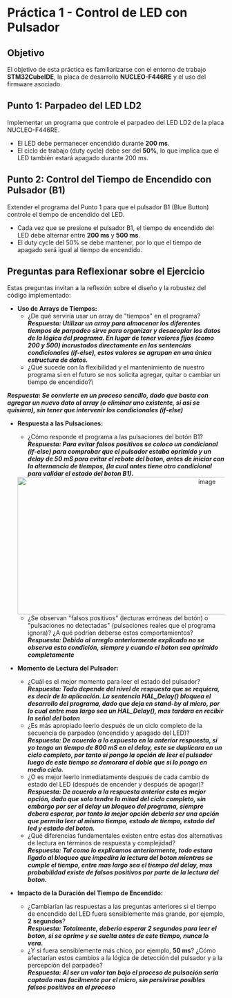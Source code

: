 # Práctica 1 - Control de LED con Pulsador

## Objetivo
El objetivo de esta práctica es familiarizarse con el entorno de trabajo **STM32CubeIDE**, la placa de desarrollo **NUCLEO-F446RE** y el uso del firmware asociado.

## Punto 1: Parpadeo del LED LD2

Implementar un programa que controle el parpadeo del LED LD2 de la placa NUCLEO-F446RE.

*   El LED debe permanecer encendido durante **200 ms**.
*   El ciclo de trabajo (duty cycle) debe ser del **50%**, lo que implica que el LED también estará apagado durante 200 ms.

## Punto 2: Control del Tiempo de Encendido con Pulsador (B1)

Extender el programa del Punto 1 para que el pulsador B1 (Blue Button) controle el tiempo de encendido del LED.

*   Cada vez que se presione el pulsador B1, el tiempo de encendido del LED debe alternar entre **200 ms** y **500 ms**.
*   El duty cycle del 50% se debe mantener, por lo que el tiempo de apagado será igual al tiempo de encendido.

## Preguntas para Reflexionar sobre el Ejercicio

Estas preguntas invitan a la reflexión sobre el diseño y la robustez del código implementado:

*   **Uso de Arrays de Tiempos:**
    *   ¿De qué serviría usar un array de "tiempos" en el programa?\
**_Respuesta: Utilizar un array para almacenar los diferentes tiempos de parpadeo sirve para organizar y desacoplar los datos de la lógica del programa. En lugar de tener valores fijos (como 200 y 500) incrustados directamente en las sentencias condicionales (if-else), estos valores se agrupan en una única estructura de datos._**
    *   ¿Qué sucede con la flexibilidad y el mantenimiento de nuestro programa si en el futuro se nos solicita agregar, quitar o cambiar un tiempo de encendido?\
      
 **_Respuesta: Se convierte en un proceso sencillo, dado que basta con agregar un nuevo dato al array (o eliminar uno existente, si asi se quisiera), sin tener que intervenir los condicionales (if-else)_**
*   **Respuesta a las Pulsaciones:**
    *   ¿Cómo responde el programa a las pulsaciones del botón B1?\
**_Respuesta: Para evitar falsos positivos se coloco un condicional (if-else) para comprobar que el pulsador estaba oprimido y un delay de 50 mS para evitar el rebote del boton, antes de iniciar con la alternancia de tiempos, (la cual antes tiene otro condicional para validar el estado del boton B1)._**

      <div align="center">
      <img width="862" height="318" alt="image" src="https://github.com/user-attachments/assets/94646b37-09f5-4dfc-b744-55449cde537a" />
      </div>
      
    *   ¿Se observan "falsos positivos" (lecturas erróneas del botón) o "pulsaciones no detectadas" (pulsaciones reales que el programa ignora)? ¿A qué podrían deberse estos comportamientos?\
 **_Respuesta: Debido al arreglo anteriormente explicado no se observa esta condición, siempre y cuando el boton sea oprimido completamente_**
*   **Momento de Lectura del Pulsador:**
    *   ¿Cuál es el mejor momento para leer el estado del pulsador?\
**_Respuesta: Todo depende del nivel de respuesta que se requiera, es decir de la aplicación. La sentencia HAL_Delay() bloquea el desarrollo del programa, dado que deja en stand-by al micro, por lo cual entre mas largo sea un HAL_Delay(), mas tardara en recibir la señal del boton_**
    *   ¿Es más apropiado leerlo después de un ciclo completo de la secuencia de parpadeo (encendido y apagado del LED)?\
**_Respuesta: De acuerdo a lo expuesto en la anterior respuesta, si yo tengo un tiempo de 800 mS en el delay, este se duplicara en un ciclo completo, por tanto si pongo la opción de leer el pulsador luego de este tiempo se demorara el doble que si lo pongo en medio ciclo._**
    *   ¿O es mejor leerlo inmediatamente después de cada cambio de estado del LED (después de encender y después de apagar)?\
**_Respuesta: De acuerdo a la respuesta anterior esta es mejor opción, dado que solo tendre la mitad del ciclo completo, sin embargo por ser el delay un bloqueo del programa, siempre debera esperar, por tanto la mejor opción deberia ser una opción que permita leer al mismo tiempo, estado de tiempo, estado del led y estado del boton._**
    *   ¿Qué diferencias fundamentales existen entre estas dos alternativas de lectura en términos de respuesta y complejidad?\
**_Respuesta: Tal como lo explicamos anteriormente, todo estara ligado al bloqueo que impedira la lectura del boton mientras se cumple el tiempo, entre mas largo sea el tiempo del delay, mas probabilidad existe de falsos positivos por parte de la lectura del boton._**
*   **Impacto de la Duración del Tiempo de Encendido:**
    *   ¿Cambiarían las respuestas a las preguntas anteriores si el tiempo de encendido del LED fuera sensiblemente más grande, por ejemplo, **2 segundos**?\
**_Respuesta: Totalmente, deberia esperar 2 segundos para leer el boton, si se oprime y se suelta antes de este tiempo, nunca lo vera._**
    *   ¿Y si fuera sensiblemente más chico, por ejemplo, **50 ms**? ¿Cómo afectarían estos cambios a la lógica de detección del pulsador y a la percepción del parpadeo?\
**_Respuesta: Al ser un valor tan bajo el proceso de pulsación seria captado mas facilmente por el micro, sin persivirse posibles falsos positivos en el proceso_**
